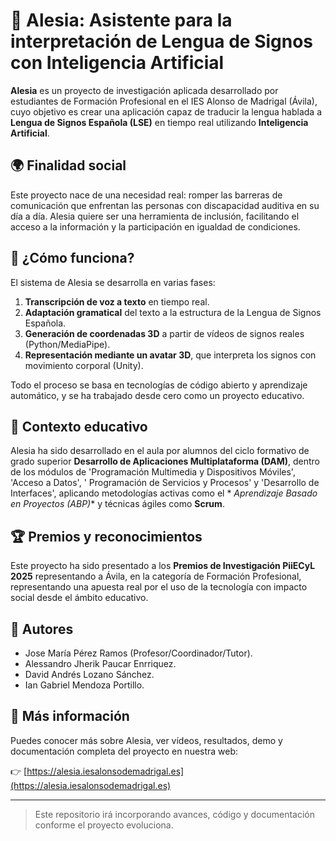 # 🤖 Alesia: Asistente para la interpretación de Lengua de Signos con Inteligencia Artificial

**Alesia** es un proyecto de investigación aplicada desarrollado por estudiantes de Formación Profesional en el IES
Alonso de Madrigal (Ávila), cuyo objetivo es crear una aplicación capaz de traducir la lengua hablada a **Lengua de
Signos Española (LSE)** en tiempo real utilizando **Inteligencia Artificial**.

## 🌍 Finalidad social

Este proyecto nace de una necesidad real: romper las barreras de comunicación que enfrentan las personas con
discapacidad auditiva en su día a día. Alesia quiere ser una herramienta de inclusión, facilitando el acceso a la
información y la participación en igualdad de condiciones.

## 🧠 ¿Cómo funciona?

El sistema de Alesia se desarrolla en varias fases:

1. **Transcripción de voz a texto** en tiempo real.
2. **Adaptación gramatical** del texto a la estructura de la Lengua de Signos Española.
3. **Generación de coordenadas 3D** a partir de vídeos de signos reales (Python/MediaPipe).
4. **Representación mediante un avatar 3D**, que interpreta los signos con movimiento corporal (Unity).

Todo el proceso se basa en tecnologías de código abierto y aprendizaje automático, y se ha trabajado desde cero como un
proyecto educativo.

## 🏫 Contexto educativo

Alesia ha sido desarrollado en el aula por alumnos del ciclo formativo de grado superior **Desarrollo de Aplicaciones
Multiplataforma (DAM)**, dentro de los módulos de 'Programación Multimedia y Dispositivos Móviles', 'Acceso a Datos', '
Programación de Servicios y Procesos' y 'Desarrollo de Interfaces', aplicando metodologías activas como el *
*Aprendizaje Basado en Proyectos (ABP)** y técnicas ágiles como **Scrum**.

## 🏆 Premios y reconocimientos

Este proyecto ha sido presentado a los **Premios de Investigación PiiECyL 2025** representando a Ávila, en la categoría
de Formación Profesional, representando una apuesta real por el uso de la tecnología con impacto social desde el ámbito
educativo.

## 👥 Autores

- Jose María Pérez Ramos (Profesor/Coordinador/Tutor).
- Alessandro Jherik Paucar Enrriquez.
- David Andrés Lozano Sánchez.
- Ian Gabriel Mendoza Portillo.

## 🔗 Más información

Puedes conocer más sobre Alesia, ver vídeos, resultados, demo y documentación completa del proyecto en nuestra web:

👉 [https://alesia.iesalonsodemadrigal.es](https://alesia.iesalonsodemadrigal.es)

---

> Este repositorio irá incorporando avances, código y documentación conforme el proyecto evoluciona.

